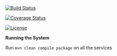 
[![Build Status](https://travis-ci.org/stackroute/boeing-wave3-pie.svg?branch=v1.0.0)](https://travis-ci.org/stackroute/boeing-wave3-pie)

[![Coverage Status](https://coveralls.io/repos/github/stackroute/boeing-wave3-pie/badge.svg?branch=v1.0.0)](https://coveralls.io/github/stackroute/boeing-wave3-pie?branch=v1.0.0)

[![License](https://img.shields.io/badge/License-Apache%202.0-blue.svg)](https://opensource.org/licenses/Apache-2.0)

****Running the System****

Run ```mvn clean compile package``` on all the services
